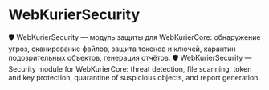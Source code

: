 # WebKurierSecurity
🛡 WebKurierSecurity — модуль защиты для WebKurierCore: обнаружение угроз, сканирование файлов, защита токенов и ключей, карантин подозрительных объектов, генерация отчётов. 🛡 WebKurierSecurity — Security module for WebKurierCore: threat detection, file scanning, token and key protection, quarantine of suspicious objects, and report generation.
